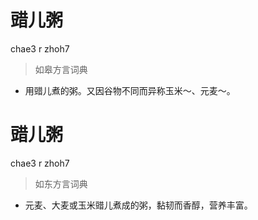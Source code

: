 # 䜺儿粥
chae3 r zhoh7
> 如皋方言词典
- 用䜺儿煮的粥。又因谷物不同而异称玉米～、元麦～。

# 䜺儿粥
chae3 r zhoh7
> 如东方言词典
- 元麦、大麦或玉米䜺儿煮成的粥，黏韧而香醇，营养丰富。
